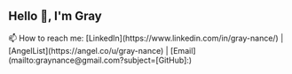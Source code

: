 <h2>Hello 👋, I'm Gray</h2>
📫 How to reach me: [LinkedIn](https://www.linkedin.com/in/gray-nance/) | [AngelList](https://angel.co/u/gray-nance) | [Email](mailto:graynance@gmail.com?subject=[GitHub]:)
